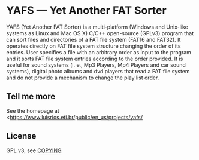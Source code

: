 # YAFS — Yet Another FAT Sorter

YAFS (Yet Another FAT Sorter) is a multi-platform (Windows and Unix-like systems as Linux and Mac OS X) C/C++ open-source (GPLv3) program that can sort files and directories of a FAT file system (FAT16 and FAT32). It operates directly on FAT file system structure changing the order of its entries. User specifies a file with an arbitrary order as input to the program and it sorts FAT file system entries according to the order provided. It is useful for sound systems (i. e., Mp3 Players, Mp4 Players and car sound systems), digital photo albums and dvd players that read a FAT file system and do not provide a mechanism to change the play list order.

## Tell me more

<!-- TODO: copy more from homepage to here?-->

See the homepage at <https://www.luisrios.eti.br/public/en_us/projects/yafs/

## License

GPL v3, see [COPYING](./COPYING)
